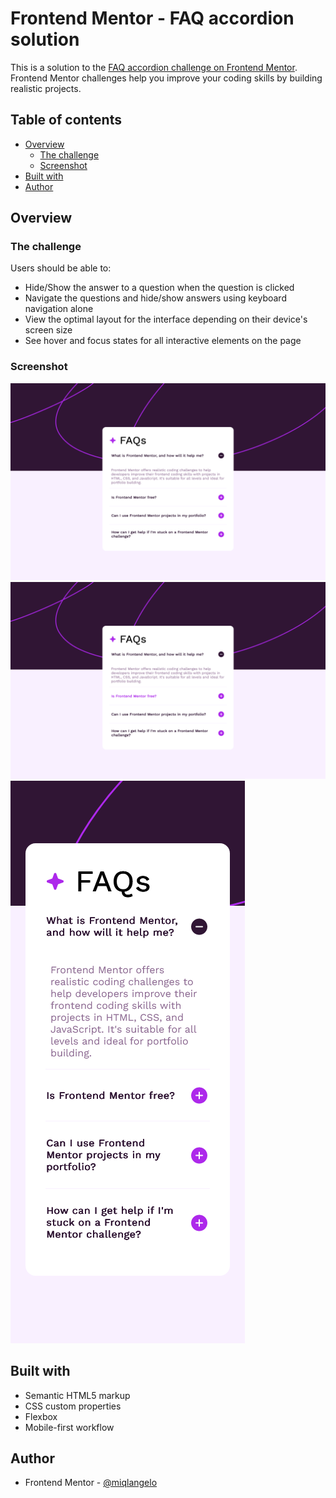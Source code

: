 # Frontend Mentor - FAQ accordion solution

This is a solution to the [FAQ accordion challenge on Frontend Mentor](https://www.frontendmentor.io/challenges/faq-accordion-wyfFdeBwBz). Frontend Mentor challenges help you improve your coding skills by building realistic projects.

## Table of contents

-   [Overview](#overview)
    -   [The challenge](#the-challenge)
    -   [Screenshot](#screenshot)
-   [Built with](#built-with)
-   [Author](#author)

## Overview

### The challenge

Users should be able to:

-   Hide/Show the answer to a question when the question is clicked
-   Navigate the questions and hide/show answers using keyboard navigation alone
-   View the optimal layout for the interface depending on their device's screen size
-   See hover and focus states for all interactive elements on the page

### Screenshot

![Desktop](./screenshots/desktop.png)
![Desktop with hover state](./screenshots/desktop-hover.png)
![Mobile](./screenshots/mobile.png)

## Built with

-   Semantic HTML5 markup
-   CSS custom properties
-   Flexbox
-   Mobile-first workflow

## Author

-   Frontend Mentor - [@miqlangelo](https://www.frontendmentor.io/profile/miqlangelo)
